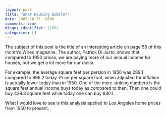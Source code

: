 ```yaml
---
layout: post
title: "What Housing Bubble?"
date: 2005-10-31 -0800
comments: true
disqus_identifier: 11052
categories: []
---
```

The subject of this post is the title of an interesting article on page
58 of this month’s Wired magazine. The author, Patrick Di Justo, shows
that compared to 1950 prices, we are paying more of our annual income
for houses, but we get a lot more for our dollar.

For example, the average square feet per persion in 1950 was 289.1
compared to 896.2 today. Price per square foot, when adjusted for
inflation is actually lower today than in 1950. One of the more striking
numbers is the square feet annual income buys today as compared to then.
Then one could buy 429.3 square feet while today one can buy 930.1.

What I would love to see is this analysis applied to Los Angeles home
prices from 1950 to present.

